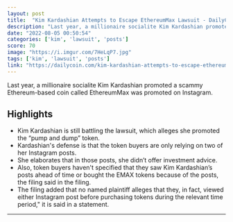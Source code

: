 ```yaml
---
layout: post
title:  "Kim Kardashian Attempts to Escape EthereumMax Lawsuit - DailyCoin"
description: "Last year, a millionaire socialite Kim Kardashian promoted a scammy Ethereum-based coin called EthereumMax was promoted on Instagram."
date: "2022-08-05 00:50:54"
categories: ['kim', 'lawsuit', 'posts']
score: 70
image: "https://i.imgur.com/7HeLqP7.jpg"
tags: ['kim', 'lawsuit', 'posts']
link: "https://dailycoin.com/kim-kardashian-attempts-to-escape-ethereummax-lawsuit/"
---
```


Last year, a millionaire socialite Kim Kardashian promoted a scammy Ethereum-based coin called EthereumMax was promoted on Instagram.

## Highlights

- Kim Kardashian is still battling the lawsuit, which alleges she promoted the “pump and dump” token.
- Kardashian's defense is that the token buyers are only relying on two of her Instagram posts.
- She elaborates that in those posts, she didn’t offer investment advice.
- Also, token buyers haven't specified that they saw Kim Kardashian’s posts ahead of time or bought the EMAX tokens because of the posts, the filing said in the filing.
- The filing added that no named plaintiff alleges that they, in fact, viewed either Instagram post before purchasing tokens during the relevant time period," it is said in a statement.

---
